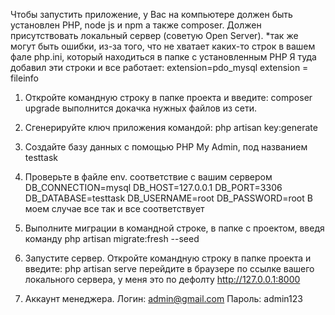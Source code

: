 Чтобы запустить приложение, у Вас на компьютере должен быть установлен PHP, node js и npm
а также composer. Должен присутствовать локальный сервер (советую Open Server).
*так же могут быть ошибки, из-за того, что не хватает каких-то строк в вашем
фале php.ini, который находиться в папке с установленным PHP
Я туда добавил эти строки и все работает:
extension=pdo_mysql
extension = fileinfo
1. Откройте командную строку в папке проекта и введите: composer upgrade
выполнится докачка нужных файлов из сети.
2. Сгенерируйте ключ приложения командой: php artisan key:generate
3. Создайте базу данных с помощью PHP My Admin, под названием testtask
4. Проверьте в файле env. соответствие с вашим сервером
DB_CONNECTION=mysql
DB_HOST=127.0.0.1
DB_PORT=3306
DB_DATABASE=testtask
DB_USERNAME=root
DB_PASSWORD=root
В моем случае все так и все соответствует

5. Выполните миграции в командной строке, в папке с проектом, введя команду
php artisan migrate:fresh --seed
6. Запустите сервер. Откройте командную строку в папке проекта и введите:
php artisan serve
перейдите в браузере по ссылке вашего локального сервера,
у меня это по дефолту  http://127.0.0.1:8000
7. Аккаунт менеджера. Логин: admin@gmail.com
Пароль: admin123
